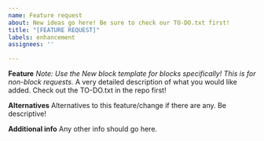 ```yaml
---
name: Feature request
about: New ideas go here! Be sure to check our TO-DO.txt first!
title: "[FEATURE REQUEST]"
labels: enhancement
assignees: ''

---
```


**Feature**
*Note: Use the New block template for blocks specifically! This is for non-block requests.*
A very detailed description of what you would like added. Check out the TO-DO.txt in the repo first!

**Alternatives**
Alternatives to this feature/change if there are any. Be descriptive!

**Additional info**
Any other info should go here.

